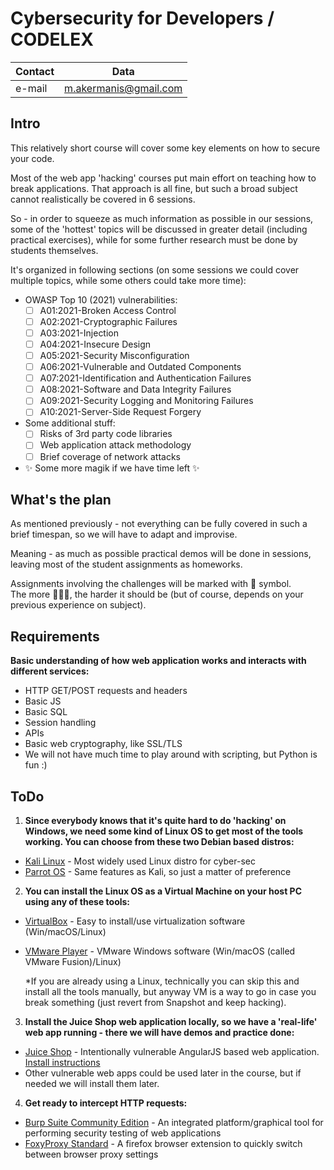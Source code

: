 # Cybersecurity for Developers / CODELEX 
 
| Contact | Data |
|---------| ------ |
| e-mail  | m.akermanis@gmail.com |

## Intro

This relatively short course will cover some key elements on how to secure your code.

Most of the web app 'hacking' courses put main effort on teaching how to break applications.
That approach is all fine, but such a broad subject cannot realistically be covered in 6 sessions.

So - in order to squeeze as much information as possible in our sessions, some of the 'hottest' topics will be discussed in greater detail (including practical exercises), while for some further research must be done by students themselves. 

It's organized in following sections (on some sessions we could cover multiple topics, while some others could take more time):

- OWASP Top 10 (2021) vulnerabilities:
  - [ ]  A01:2021-Broken Access Control
  - [ ]  A02:2021-Cryptographic Failures
  - [ ]  A03:2021-Injection
  - [ ]  A04:2021-Insecure Design
  - [ ]  A05:2021-Security Misconfiguration
  - [ ]  A06:2021-Vulnerable and Outdated Components 
  - [ ]  A07:2021-Identification and Authentication Failures
  - [ ]  A08:2021-Software and Data Integrity Failures
  - [ ]  A09:2021-Security Logging and Monitoring Failures
  - [ ]  A10:2021-Server-Side Request Forgery
- Some additional stuff:
  - [ ]  Risks of 3rd party code libraries
  - [ ]  Web application attack methodology
  - [ ]  Brief coverage of network attacks
- ✨ Some more magik if we have time left ✨

## What's the plan
As mentioned previously - not everything can be fully covered in such a brief timespan, so we will have to adapt and improvise. 

Meaning - as much as possible practical demos will be done in sessions, leaving most of the student assignments as homeworks.

Assignments involving the challenges will be marked with 👾 symbol.\
The more 👾👾👾, the harder it should be (but of course, depends on your previous experience on subject).

## Requirements

**Basic understanding of how web application works and interacts with different services:**

- HTTP GET/POST requests and headers
- Basic JS
- Basic SQL
- Session handling
- APIs
- Basic web cryptography, like SSL/TLS
- We will not have much time to play around with scripting, but Python is fun :)

## ToDo

1. **Since everybody knows that it's quite hard to do 'hacking' on Windows, we need some kind of Linux OS to get most of the tools working. You can choose from these two Debian based distros:**
- [Kali Linux] - Most widely used Linux distro for cyber-sec
- [Parrot OS] - Same features as Kali, so just a matter of preference

2. **You can install the Linux OS as a Virtual Machine on your host PC using any of these tools:**

- [VirtualBox] - Easy to install/use virtualization software (Win/macOS/Linux)
- [VMware Player] - VMware Windows software (Win/macOS (called VMware Fusion)/Linux)

    *If you are already using a Linux, technically you can skip this and install all the tools manually, but anyway VM is a way to go in case you break something (just revert from Snapshot and keep hacking).

3. **Install the Juice Shop web application locally, so we have a 'real-life' web app running - there we will have demos and practice done:**
- [Juice Shop] - Intentionally vulnerable AngularJS based web application.  [Install instructions](/resources/juice_shop_install.md)
- Other vulnerable web apps could be used later in the course, but if needed we will install them later.

4. **Get ready to intercept HTTP requests:**
- [Burp Suite Community Edition] - An integrated platform/graphical tool for performing security testing of web applications
- [FoxyProxy Standard] - A firefox browser extension to quickly switch between browser proxy settings 

[//]: # (These are reference links used in the body of this note and get stripped out when the markdown processor does its job. There is no need to format nicely because it shouldn't be seen. Thanks SO - http://stackoverflow.com/questions/4823468/store-comments-in-markdown-syntax)

   [Kali Linux]: <https://www.kali.org/get-kali/>
   [Parrot OS]: <https://parrotsec.org/docs/download-parrot.html>
   [VirtualBox]: <https://www.virtualbox.org/wiki/Downloads>
   [VMware Player]: <https://www.vmware.com/se/products/workstation-player/workstation-player-evaluation.html>
   [Juice Shop]: <https://owasp.org/www-project-juice-shop/>
   [Burp Suite Community Edition]: <https://portswigger.net/burp/documentation/desktop/getting-started>
   [FoxyProxy Standard]: <https://addons.mozilla.org/en-US/firefox/addon/foxyproxy-standard/?utm_source=addons.mozilla.org&utm_medium=referral&utm_content=search>
